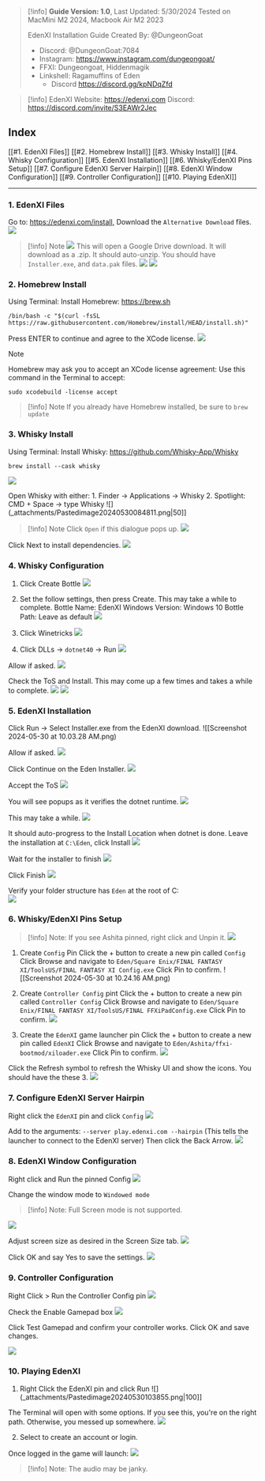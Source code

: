 > [!info] **Guide Version: 1.0**, Last Updated: 5/30/2024
> Tested on MacMini M2 2024, Macbook Air M2 2023
> 
> EdenXI Installation Guide Created By: @DungeonGoat
> - Discord: @DungeonGoat:7084
> - Instagram: https://www.instagram.com/dungeongoat/
> - FFXI: Dungeongoat, Hiddenmagik
> - Linkshell: Ragamuffins of Eden
> 	- Discord https://discord.gg/kpNDqZfd

> [!info] EdenXI 
> Website: https://edenxi.com
Discord: https://discord.com/invite/S3EAWr2Jec
## Index
[[#1. EdenXI Files]]
[[#2. Homebrew Install]]
[[#3. Whisky Install]]
[[#4. Whisky Configuration]]
[[#5. EdenXI Installation]]
[[#6. Whisky/EdenXI Pins Setup]]
[[#7. Configure EdenXI Server Hairpin]]
[[#8. EdenXI Window Configuration]]
[[#9. Controller Configuration]]
[[#10. Playing EdenXI]]

---
### 1. EdenXI Files
Go to: https://edenxi.com/install, Download the `Alternative Download` files.
![](_attachments/Pastedimage20240528112218.png)

>[!info] Note
![](_attachments/Pastedimage20240530080436.png)
>This will open a Google Drive download.
>It will download as a .zip. It should auto-unzip.
>You should have `Installer.exe`, and `data.pak` files.
>![](_attachments/Pastedimage20240530081813.png)
![](_attachments/Pastedimage20240530081915.png)
### 2. Homebrew Install
Using Terminal: Install Homebrew:  https://brew.sh
``` Terminal
/bin/bash -c "$(curl -fsSL https://raw.githubusercontent.com/Homebrew/install/HEAD/install.sh)"
```

Press ENTER to continue and agree to the XCode license.
![](_attachments/Pastedimage20240530084216.png)

>[!Note]
>Homebrew may ask you to accept an XCode license agreement:
>Use this command in the Terminal to accept: 
>``` Terminal
>sudo xcodebuild -license accept
>```

>[!info] Note
>If you already have Homebrew installed, be sure to `brew update`

### 3. Whisky Install
Using Terminal: Install Whisky: https://github.com/Whisky-App/Whisky
``` Terminal
brew install --cask whisky
```

![](_attachments/Pastedimage20240530084717.png)

Open Whisky with either:
	1. Finder -> Applications -> Whisky
	2. Spotlight: CMD + Space -> type Whisky
![](_attachments/Pastedimage20240530084811.png|50]]

> [!info] Note
> Click `Open` if this dialogue pops up.
![](_attachments/Pastedimage20240530084936.png)

Click Next to install dependencies.
![](_attachments/Pastedimage20240530085310.png)

### 4. Whisky Configuration
1. Click Create Bottle
![](_attachments/Pastedimage20240530085604.png)

2. Set the follow settings, then press Create. This may take a while to complete.
Bottle Name: EdenXI
Windows Version: Windows 10
Bottle Path: Leave as default
![](_attachments/Pastedimage20240530085637.png)

3. Click Winetricks
![](_attachments/Pastedimage20240530085827.png)

4. Click DLLs -> `dotnet40` -> Run
![](_attachments/Pastedimage20240530090032.png)

Allow if asked.
![](_attachments/Pastedimage20240530090102.png)

Check the ToS and Install. This may come up a few times and takes a while to complete.
![](_attachments/Pastedimage20240530090149.png)
![](_attachments/Pastedimage20240530090409.png)

### 5. EdenXI Installation
Click Run -> Select Installer.exe from the EdenXI download.
![[Screenshot 2024-05-30 at 10.03.28 AM.png)

Allow if asked.
![](_attachments/Pastedimage20240530100827.png)

Click Continue on the Eden Installer.
![](_attachments/Pastedimage20240530100857.png)

Accept the ToS
![](_attachments/Pastedimage20240530100923.png)

You will see popups as it verifies the dotnet runtime.
![](_attachments/Pastedimage20240530100937.png)

This may take a while.
![](_attachments/Pastedimage20240530101208.png)

It should auto-progress to the Install Location when dotnet is done.
Leave the installation at `C:\Eden`, click Install
![](_attachments/Pastedimage20240530112048.png)

Wait for the installer to finish
![](_attachments/Pastedimage20240530101512.png)

Click Finish
![](_attachments/Pastedimage20240530102205.png)

Verify your folder structure has `Eden` at the root of C:\
![](_attachments/Pastedimage20240530113152.png)
### 6. Whisky/EdenXI Pins Setup
> [!info] Note: If you see Ashita pinned, right click and Unpin it.
![](_attachments/Pastedimage20240530102249.png)

1. Create `Config` Pin
Click the + button to create a new pin called `Config`
Click Browse and navigate to `Eden/Square Enix/FINAL FANTASY XI/ToolsUS/FINAL FANTASY XI Config.exe`
Click Pin to confirm.
![[Screenshot 2024-05-30 at 10.24.16 AM.png)

2. Create `Controller Config` pint
Click the + button to create a new pin called `Controller Config`
Click Browse and navigate to `Eden/Square Enix/FINAL FANTASY XI/ToolsUS/FINAL FFXiPadConfig.exe`
Click Pin to confirm.
![](_attachments/Pastedimage20240530102809.png)

3. Create the `EdenXI` game launcher pin
Click the + button to create a new pin called `EdenXI`
Click Browse and navigate to `Eden/Ashita/ffxi-bootmod/xiloader.exe`
Click Pin to confirm.
![](_attachments/Pastedimage20240530103015.png)

Click the Refresh symbol to refresh the Whisky UI and show the icons. You should have the these 3.
![](_attachments/Pastedimage20240530103305.png)

### 7. Configure EdenXI Server Hairpin

Right click the `EdenXI` pin and click `Config` 
![](_attachments/Pastedimage20240530103358.png)

Add to the arguments: `--server play.edenxi.com --hairpin`
(This tells the launcher to connect to the EdenXI server)
Then click the Back Arrow.
![](_attachments/Pastedimage20240530103437.png)

### 8. EdenXI Window Configuration

Right click and Run the pinned Config
![](_attachments/Pastedimage20240530103625.png)

Change the window mode to `Windowed mode`
> [!info] Note: Full Screen mode is not supported.

![](_attachments/Pastedimage20240530103653.png)

Adjust screen size as desired in the Screen Size tab.
![](_attachments/Pastedimage20240530112623.png)

Click OK and say Yes to save the settings.
![](_attachments/Pastedimage20240530103752.png)

### 9. Controller Configuration
Right Click > Run the Controller Config pin
![](_attachments/Pastedimage20240530115955.png)

Check the Enable Gamepad box
![](_attachments/Pastedimage20240530120101.png)

Click Test Gamepad and confirm your controller works.
Click OK and save changes.

![](_attachments/Pastedimage20240530120207.png)
### 10. Playing EdenXI
1. Right Click the EdenXI pin and click Run
![](_attachments/Pastedimage20240530103855.png|100]]

The Terminal will open with some options.
If you see this, you're on the right path. Otherwise, you messed up somewhere.
![](_attachments/Pastedimage20240530103932.png)

2. Select to create an account or login.

Once logged in the game will launch:
![](_attachments/Pastedimage20240530112729.png)

> [!info] Note: The audio may be janky.